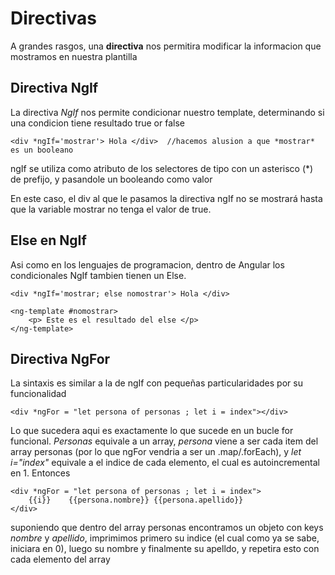 # Directivas

A grandes rasgos, una **directiva** nos permitira modificar la informacion que mostramos en nuestra plantilla

## Directiva NgIf

La directiva *NgIf* nos permite condicionar nuestro template, determinando si una condicion tiene resultado true or false

    <div *ngIf='mostrar'> Hola </div>  //hacemos alusion a que *mostrar* es un booleano

ngIf se utiliza como atributo de los selectores de tipo con un asterisco (*) de prefijo, y pasandole un booleando como valor

En este caso, el div al que le pasamos la directiva ngIf no se mostrará hasta que la variable mostrar no tenga el valor de true.

## Else en NgIf

Asi como en los lenguajes de programacion, dentro de Angular los condicionales NgIf tambien tienen un Else.

    <div *ngIf='mostrar; else nomostrar'> Hola </div>

    <ng-template #nomostrar>
        <p> Este es el resultado del else </p>
    </ng-template>

## Directiva NgFor

La sintaxis es similar a la de ngIf con pequeñas particularidades por su funcionalidad

    <div *ngFor = "let persona of personas ; let i = index"></div>

Lo que sucedera aqui es exactamente lo que sucede en un bucle for funcional. *Personas* equivale a un array, *persona* viene a ser
cada item del array personas (por lo que ngFor vendria a ser un .map/.forEach), y *let i="index"* equivale a el indice de cada elemento, el cual es autoincremental en 1. Entonces

    <div *ngFor = "let persona of personas ; let i = index">
        {{i}}    {{persona.nombre}} {{persona.apellido}}
    </div>

suponiendo que dentro del array personas encontramos un objeto con keys *nombre* y *apellido*, imprimimos primero su indice (el cual como ya se sabe, iniciara en 0), luego su nombre y finalmente su apelldo, y repetira esto con cada elemento del array





    



